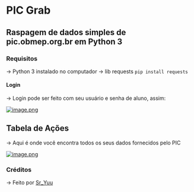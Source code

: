 # PIC Grab
## Raspagem de dados simples de pic.obmep.org.br em Python 3
### Requisitos
-> Python 3 instalado no computador
-> lib requests `pip install requests`

#### Login
-> Login pode ser feito com seu usuário e senha de aluno, assim:


[![image.png](https://i.postimg.cc/VvqBJhvr/image.png)](https://postimg.cc/wRBsP0hg)

## Tabela de Ações
-> Aqui é onde você encontra todos os seus dados fornecidos pelo PIC

[![image.png](https://i.postimg.cc/ncvpLG1y/image.png)](https://postimg.cc/w7TSfJZ2)
### Créditos

-> Feito por [Sr_Yuu](t.me/Sr_Yuu)
